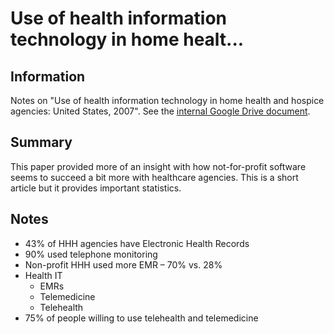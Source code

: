 # Use of health information technology in home healt...

## Information

Notes on "Use of health information technology in home health and hospice agencies: United States, 2007". See the [internal Google Drive document](https://drive.google.com/file/d/1ve02cijTL1KtVdAqKAbjXCcotvzafuE6/).

## Summary

This paper provided more of an insight with how not-for-profit software seems to succeed a bit more with healthcare agencies. This is a short article but it provides important statistics.

## Notes

- 43% of HHH agencies have Electronic Health Records
- 90% used telephone monitoring
- Non-profit HHH used more EMR – 70% vs. 28%
- Health IT
  - EMRs
  - Telemedicine
  - Telehealth
- 75% of people willing to use telehealth and telemedicine
